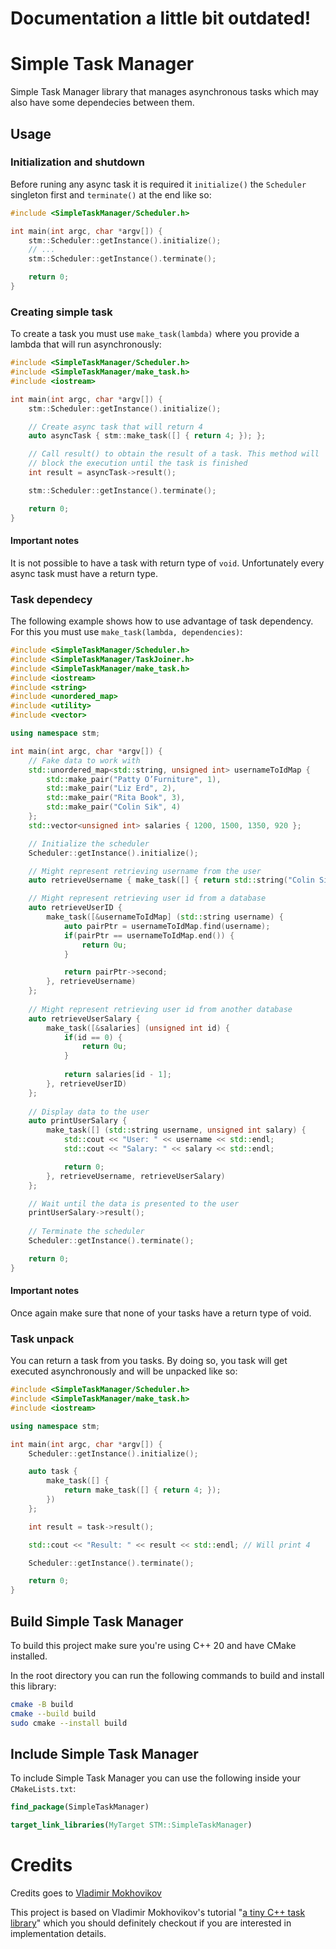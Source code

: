 # Documentation a little bit outdated!
# Simple Task Manager

Simple Task Manager library that manages asynchronous tasks which may also have some dependecies between them.

## Usage

### Initialization and shutdown

Before runing any async task it is required it `initialize()` the `Scheduler` singleton first and `terminate()` at the end like so:

```cpp
#include <SimpleTaskManager/Scheduler.h>

int main(int argc, char *argv[]) {
    stm::Scheduler::getInstance().initialize();
    // ...
    stm::Scheduler::getInstance().terminate();

    return 0;
}
```

### Creating simple task

To create a task you must use `make_task(lambda)` where you provide a lambda that will run asynchronously:

```cpp
#include <SimpleTaskManager/Scheduler.h>
#include <SimpleTaskManager/make_task.h>
#include <iostream>

int main(int argc, char *argv[]) {
    stm::Scheduler::getInstance().initialize();

    // Create async task that will return 4
    auto asyncTask { stm::make_task([] { return 4; }); };

    // Call result() to obtain the result of a task. This method will
    // block the execution until the task is finished
    int result = asyncTask->result();

    stm::Scheduler::getInstance().terminate();

    return 0;
}
```

#### Important notes

It is not possible to have a task with return type of `void`. Unfortunately every async task must have a return type.

### Task dependecy

The following example shows how to use advantage of task dependency. For this you must use `make_task(lambda, dependencies)`:

```cpp
#include <SimpleTaskManager/Scheduler.h>
#include <SimpleTaskManager/TaskJoiner.h>
#include <SimpleTaskManager/make_task.h>
#include <iostream>
#include <string>
#include <unordered_map>
#include <utility>
#include <vector>

using namespace stm;

int main(int argc, char *argv[]) {
    // Fake data to work with
    std::unordered_map<std::string, unsigned int> usernameToIdMap {
        std::make_pair("Patty O’Furniture", 1),
        std::make_pair("Liz Erd", 2),
        std::make_pair("Rita Book", 3),
        std::make_pair("Colin Sik", 4)
    };
    std::vector<unsigned int> salaries { 1200, 1500, 1350, 920 };

    // Initialize the scheduler
    Scheduler::getInstance().initialize();

    // Might represent retrieving username from the user
    auto retrieveUsername { make_task([] { return std::string("Colin Sik"); }) };

    // Might represent retrieving user id from a database
    auto retrieveUserID {
        make_task([&usernameToIdMap] (std::string username) {
            auto pairPtr = usernameToIdMap.find(username);
            if(pairPtr == usernameToIdMap.end()) {
                return 0u;
            }

            return pairPtr->second;
        }, retrieveUsername) 
    };
    
    // Might represent retrieving user id from another database
    auto retrieveUserSalary { 
        make_task([&salaries] (unsigned int id) {
            if(id == 0) {
                return 0u;
            }
    
            return salaries[id - 1];
        }, retrieveUserID)
    };
    
    // Display data to the user
    auto printUserSalary {
        make_task([] (std::string username, unsigned int salary) {
            std::cout << "User: " << username << std::endl;
            std::cout << "Salary: " << salary << std::endl;

            return 0;
        }, retrieveUsername, retrieveUserSalary)
    };  

    // Wait until the data is presented to the user
    printUserSalary->result();
        
    // Terminate the scheduler
    Scheduler::getInstance().terminate();

    return 0;
}
```

#### Important notes

Once again make sure that none of your tasks have a return type of void.

### Task unpack

You can return a task from you tasks. By doing so, you task will get executed asynchronously and will be unpacked like so:

```cpp
#include <SimpleTaskManager/Scheduler.h>
#include <SimpleTaskManager/make_task.h>
#include <iostream>

using namespace stm;

int main(int argc, char *argv[]) {
    Scheduler::getInstance().initialize();

    auto task { 
        make_task([] { 
            return make_task([] { return 4; }); 
        })
    };  

    int result = task->result();

    std::cout << "Result: " << result << std::endl; // Will print 4

    Scheduler::getInstance().terminate();

    return 0;
}
```

## Build Simple Task Manager

To build this project make sure you're using C++ 20 and have CMake installed.

In the root directory you can run the following commands to build and install this library:

```bash
cmake -B build
cmake --build build
sudo cmake --install build
```

## Include Simple Task Manager

To include Simple Task Manager you can use the following inside your `CMakeLists.txt`:

```cmake
find_package(SimpleTaskManager)

target_link_libraries(MyTarget STM::SimpleTaskManager)
```

# Credits

Credits goes to [Vladimir Mokhovikov](https://github.com/nongeneric)

This project is based on Vladimir Mokhovikov's tutorial "[a tiny C++ task library](https://www.rcebits.com/code/2019/05/02/tinytasks.html)" which you should definitely checkout if you are interested in implementation details.
